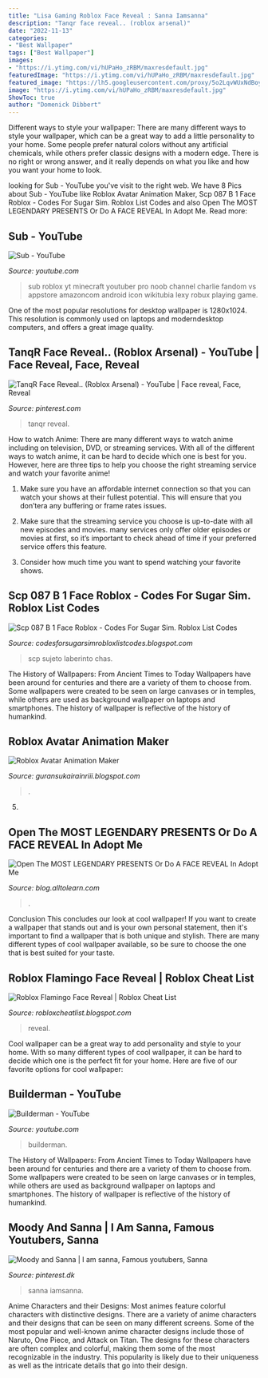 ```yaml
---
title: "Lisa Gaming Roblox Face Reveal : Sanna Iamsanna"
description: "Tanqr face reveal.. (roblox arsenal)"
date: "2022-11-13"
categories:
- "Best Wallpaper"
tags: ["Best Wallpaper"]
images:
- "https://i.ytimg.com/vi/hUPaHo_zRBM/maxresdefault.jpg"
featuredImage: "https://i.ytimg.com/vi/hUPaHo_zRBM/maxresdefault.jpg"
featured_image: "https://lh5.googleusercontent.com/proxy/5o2LqvWUxNdBoylGD3N7vP7966-9wrx4d0NcH2oYyPrEjMnILOdS4EaCRASgdhhMXdLJL_hHVFGVopQndG15fIDpkfmbcBcM=w1200-h630-pd"
image: "https://i.ytimg.com/vi/hUPaHo_zRBM/maxresdefault.jpg"
ShowToc: true
author: "Domenick Dibbert"
---
```



Different ways to style your wallpaper:
There are many different ways to style your wallpaper, which can be a great way to add a little personality to your home. Some people prefer natural colors without any artificial chemicals, while others prefer classic designs with a modern edge. There is no right or wrong answer, and it really depends on what you like and how you want your home to look.

	

		
looking for Sub - YouTube you've visit to the right web. We have 8 Pics about Sub - YouTube like Roblox Avatar Animation Maker, Scp 087 B 1 Face Roblox - Codes For Sugar Sim. Roblox List Codes and also Open The MOST LEGENDARY PRESENTS Or Do A FACE REVEAL In Adopt Me. Read more:
		
    
## Sub - YouTube

<img loading=lazy src="https://yt3.ggpht.com/-kcUQDSkFQw0/AAAAAAAAAAI/AAAAAAAAAAA/PCq0Da3eXeI/s900-c-k-no-mo-rj-c0xffffff/photo.jpg" onerror="this.onerror=null;this.src='https://tse4.mm.bing.net/th?id=OIP.gzqxQUBORmaQ79dG1386agHaHa&amp;pid=15.1';" alt="Sub - YouTube">

_Source: youtube.com_

>sub roblox yt minecraft youtuber pro noob channel charlie fandom vs appstore amazoncom android icon wikitubia lexy robux playing game. 

	

One of the most popular resolutions for desktop wallpaper is 1280x1024. This resolution is commonly used on laptops and moderndesktop computers, and offers a great image quality.

    
## TanqR Face Reveal.. (Roblox Arsenal) - YouTube | Face Reveal, Face, Reveal

<img loading=lazy src="https://i.pinimg.com/736x/0f/66/75/0f6675d4f4d603a3b41d0cf1b713c7a4.jpg" onerror="this.onerror=null;this.src='https://tse4.mm.bing.net/th?id=OIP.kxuGn7oNC9_V0DNKUNWEpgHaFj&amp;pid=15.1';" alt="TanqR Face Reveal.. (Roblox Arsenal) - YouTube | Face reveal, Face, Reveal">

_Source: pinterest.com_

>tanqr reveal. 

	

How to watch Anime: There are many different ways to watch anime including on television, DVD, or streaming services.
With all of the different ways to watch anime, it can be hard to decide which one is best for you. However, here are three tips to help you choose the right streaming service and watch your favorite anime!
1. Make sure you have an affordable internet connection so that you can watch your shows at their fullest potential. This will ensure that you don’tera any buffering or frame rates issues.

2. Make sure that the streaming service you choose is up-to-date with all new episodes and movies. many services only offer older episodes or movies at first, so it’s important to check ahead of time if your preferred service offers this feature.

3. Consider how much time you want to spend watching your favorite shows.

    
## Scp 087 B 1 Face Roblox - Codes For Sugar Sim. Roblox List Codes

<img loading=lazy src="https://i.ytimg.com/vi/VB2z1LuQLlo/maxresdefault.jpg" onerror="this.onerror=null;this.src='https://tse3.mm.bing.net/th?id=OIP.dhOCL2HuGYoGwpPgRErLBQHaEK&amp;pid=15.1';" alt="Scp 087 B 1 Face Roblox - Codes For Sugar Sim. Roblox List Codes">

_Source: codesforsugarsimrobloxlistcodes.blogspot.com_

>scp sujeto laberinto chas. 

	

The History of Wallpapers: From Ancient Times to Today
Wallpapers have been around for centuries and there are a variety of them to choose from. Some wallpapers were created to be seen on large canvases or in temples, while others are used as background wallpaper on laptops and smartphones. The history of wallpaper is reflective of the history of humankind.

    
## Roblox Avatar Animation Maker

<img loading=lazy src="https://lh5.googleusercontent.com/proxy/5o2LqvWUxNdBoylGD3N7vP7966-9wrx4d0NcH2oYyPrEjMnILOdS4EaCRASgdhhMXdLJL_hHVFGVopQndG15fIDpkfmbcBcM=w1200-h630-pd" onerror="this.onerror=null;this.src='https://tse4.mm.bing.net/th?id=OIP.FLATYsAaocvQ3lv0DH8MNgHaD4&amp;pid=15.1';" alt="Roblox Avatar Animation Maker">

_Source: guransukairainriii.blogspot.com_

>. 

	

5.

    
## Open The MOST LEGENDARY PRESENTS Or Do A FACE REVEAL In Adopt Me

<img loading=lazy src="https://i.ytimg.com/vi/hUPaHo_zRBM/maxresdefault.jpg" onerror="this.onerror=null;this.src='https://tse4.mm.bing.net/th?id=OIP.er14lflkJPJKDAOitF_eHQHaEK&amp;pid=15.1';" alt="Open The MOST LEGENDARY PRESENTS Or Do A FACE REVEAL In Adopt Me">

_Source: blog.alltolearn.com_

>. 

	

Conclusion
This concludes our look at cool wallpaper! If you want to create a wallpaper that stands out and is your own personal statement, then it's important to find a wallpaper that is both unique and stylish. There are many different types of cool wallpaper available, so be sure to choose the one that is best suited for your taste.

    
## Roblox Flamingo Face Reveal | Roblox Cheat List

<img loading=lazy src="https://i.ytimg.com/vi/7Qtp3XRXrEQ/maxresdefault.jpg" onerror="this.onerror=null;this.src='https://tse1.mm.bing.net/th?id=OIP.KVAgALD1kcpj4e2Co-l22gHaEK&amp;pid=15.1';" alt="Roblox Flamingo Face Reveal | Roblox Cheat List">

_Source: robloxcheatlist.blogspot.com_

>reveal. 

	

Cool wallpaper can be a great way to add personality and style to your home. With so many different types of cool wallpaper, it can be hard to decide which one is the perfect fit for your home. Here are five of our favorite options for cool wallpaper: 

    
## Builderman - YouTube

<img loading=lazy src="https://yt3.ggpht.com/a/AATXAJy3jTt7zHUam0rEZ8Ox94UIcjTHaiK_hdjztg=s900-c-k-c0xffffffff-no-rj-mo" onerror="this.onerror=null;this.src='https://tse1.mm.bing.net/th?id=OIP.LXx74U1mqfPrecysJcGYXwHaHa&amp;pid=15.1';" alt="Builderman - YouTube">

_Source: youtube.com_

>builderman. 

	

The History of Wallpapers: From Ancient Times to Today
Wallpapers have been around for centuries and there are a variety of them to choose from. Some wallpapers were created to be seen on large canvases or in temples, while others are used as background wallpaper on laptops and smartphones. The history of wallpaper is reflective of the history of humankind.

    
## Moody And Sanna | I Am Sanna, Famous Youtubers, Sanna

<img loading=lazy src="https://i.pinimg.com/736x/04/f2/f3/04f2f35eecda64e6efb689ba1c647298.jpg" onerror="this.onerror=null;this.src='https://tse3.mm.bing.net/th?id=OIP.8xNXhvSCX_o9I_z1ewbxIgHaNJ&amp;pid=15.1';" alt="Moody and Sanna | I am sanna, Famous youtubers, Sanna">

_Source: pinterest.dk_

>sanna iamsanna. 

	

Anime Characters and their Designs: Most animes feature colorful characters with distinctive designs.
There are a variety of anime characters and their designs that can be seen on many different screens. Some of the most popular and well-known anime character designs include those of Naruto, One Piece, and Attack on Titan. The designs for these characters are often complex and colorful, making them some of the most recognizable in the industry. This popularity is likely due to their uniqueness as well as the intricate details that go into their design.

